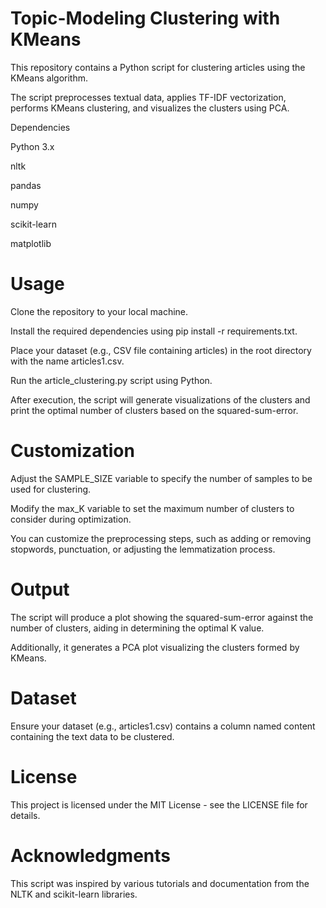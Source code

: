 # Topic-Modeling Clustering with KMeans
This repository contains a Python script for clustering articles using the KMeans algorithm. 

The script preprocesses textual data, applies TF-IDF vectorization, performs KMeans clustering, and visualizes the clusters using PCA.

Dependencies

Python 3.x

nltk

pandas

numpy

scikit-learn

matplotlib


# Usage
Clone the repository to your local machine.


Install the required dependencies using pip install -r requirements.txt.


Place your dataset (e.g., CSV file containing articles) in the root directory with the name articles1.csv.


Run the article_clustering.py script using Python.


After execution, the script will generate visualizations of the clusters and print the optimal number of clusters based on the squared-sum-error.


# Customization
Adjust the SAMPLE_SIZE variable to specify the number of samples to be used for clustering.

Modify the max_K variable to set the maximum number of clusters to consider during optimization.

You can customize the preprocessing steps, such as adding or removing stopwords, punctuation, or adjusting the lemmatization process.

# Output
The script will produce a plot showing the squared-sum-error against the number of clusters, aiding in determining the optimal K value.

Additionally, it generates a PCA plot visualizing the clusters formed by KMeans.

# Dataset
Ensure your dataset (e.g., articles1.csv) contains a column named content containing the text data to be clustered.

# License
This project is licensed under the MIT License - see the LICENSE file for details.

# Acknowledgments
This script was inspired by various tutorials and documentation from the NLTK and scikit-learn libraries.
